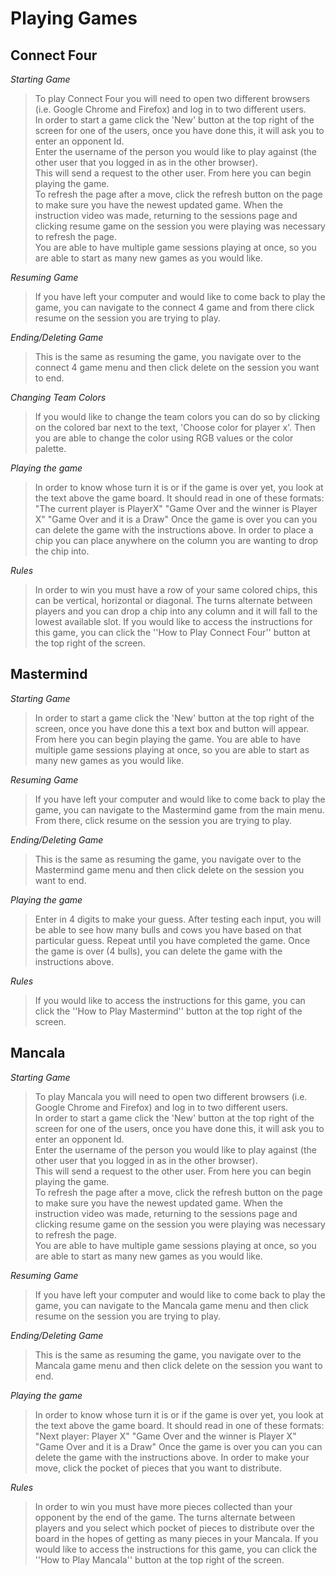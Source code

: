 # Playing Games

## Connect Four
*Starting Game*
> To play Connect Four you will need to open two different browsers (i.e. Google Chrome and Firefox) and log in to two different users. <br />
> In order to start a game click the 'New' button at the top right of the screen for one of the users, once you have done this, it will ask you to enter an opponent Id. <br />
> Enter the username of the person you would like to play against (the other user that you logged in as in the other browser). <br />
> This will send a request to the other user. From here you can begin playing the game. <br />
> To refresh the page after a move, click the refresh button on the page to make sure you have the newest updated game. When the instruction video was made,
> returning to the sessions page and clicking resume game on the session you were playing was necessary to refresh the page.<br /> 
> You are able to have multiple game sessions playing at once, so you are able to start as many new games as you would like.

*Resuming Game*
> If you have left your computer and would like to come back to play the game, you can navigate to the connect 4 game and from there click resume on the session you are trying to play.

*Ending/Deleting Game*
> This is the same as resuming the game, you navigate over to the connect 4 game menu and then click delete on the session you want to end.

*Changing Team Colors*
> If you would like to change the team colors you can do so by clicking on the colored bar next to the text, 'Choose color for player x'. Then you are able to change the color using RGB values or the color palette. 

*Playing the game*
> In order to know whose turn it is or if the game is over yet, you look at the text above the game board. It should read in one of these formats:
	"The current player is PlayerX"
	"Game Over and the winner is Player X"
	"Game Over and it is a Draw"
Once the game is over you can you can delete the game with the instructions above. In order to place a chip you can place anywhere on the column you are wanting to drop the chip into. 

*Rules*
> In order to win you must have a row of your same colored chips, this can be vertical, horizontal or diagonal.
The turns alternate between players and you can drop a chip into any column and it will fall to the lowest available slot.
If you would like to access the instructions for this game, you can click the ''How to Play Connect Four'' button at the top right of the screen.

## Mastermind
*Starting Game*
> In order to start a game click the 'New' button at the top right of the screen, once you have done this a text box and button will appear. From here you can begin playing the game. You are able to have multiple game sessions playing at once, so you are able to start as many new games as you would like.

*Resuming Game*
> If you have left your computer and would like to come back to play the game, you can navigate to the Mastermind game from the main menu. From there, click resume on the session you are trying to play.

*Ending/Deleting Game*
> This is the same as resuming the game, you navigate over to the Mastermind game menu and then click delete on the session you want to end.


*Playing the game*
> Enter in 4 digits to make your guess. After testing each input, you will be able to see how many bulls and cows you have based on that particular guess. Repeat until you have completed the game.
Once the game is over (4 bulls), you can delete the game with the instructions above.

*Rules*
> If you would like to access the instructions for this game, you can click the ''How to Play Mastermind'' button at the top right of the screen.

## Mancala
*Starting Game*
> To play Mancala you will need to open two different browsers (i.e. Google Chrome and Firefox) and log in to two different users. <br />
> In order to start a game click the 'New' button at the top right of the screen for one of the users, once you have done this, it will ask you to enter an opponent Id. <br />
> Enter the username of the person you would like to play against (the other user that you logged in as in the other browser). <br />
> This will send a request to the other user. From here you can begin playing the game. <br />
> To refresh the page after a move, click the refresh button on the page to make sure you have the newest updated game. When the instruction video was made,
> returning to the sessions page and clicking resume game on the session you were playing was necessary to refresh the page.<br /> 
> You are able to have multiple game sessions playing at once, so you are able to start as many new games as you would like.

*Resuming Game*
> If you have left your computer and would like to come back to play the game, you can navigate to the Mancala game menu and then click resume on the session you are trying to play.

*Ending/Deleting Game*
> This is the same as resuming the game, you navigate over to the Mancala game menu and then click delete on the session you want to end.

*Playing the game*
> In order to know whose turn it is or if the game is over yet, you look at the text above the game board. It should read in one of these formats:
	"Next player: Player X"
	"Game Over and the winner is Player X"
	"Game Over and it is a Draw"
Once the game is over you can you can delete the game with the instructions above. In order to make your move, click the pocket of pieces that you want to distribute. 

*Rules*
> In order to win you must have more pieces collected than your opponent by the end of the game.
The turns alternate between players and you select which pocket of pieces to distribute over the board in the hopes of getting as many pieces in your Mancala.
If you would like to access the instructions for this game, you can click the ''How to Play Mancala'' button at the top right of the screen.

